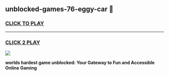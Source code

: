 
## unblocked-games-76-eggy-car 👋
<h3>
<a href="https://premium.freeplayer.one?title=unblocked-games-76-eggy-car&ref=14F">CLICK TO PLAY</a></h3>
<hr>

<h3>
<a href="https://premium.freeplayer.one?title=unblocked-games-76-eggy-car&ref=14F">CLICK 2 PLAY</a>
  
</h3>

<a href="https://premium.freeplayer.one?title=unblocked-games-76-eggy-car&ref=12F/"><img src="https://clearcache.store/games.png"></a>


**worlds hardest game unblocked: Your Gateway to Fun and Accessible Online Gaming**
